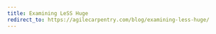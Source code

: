 ```yaml
---
title: Examining LeSS Huge
redirect_to: https://agilecarpentry.com/blog/examining-less-huge/
---
```


